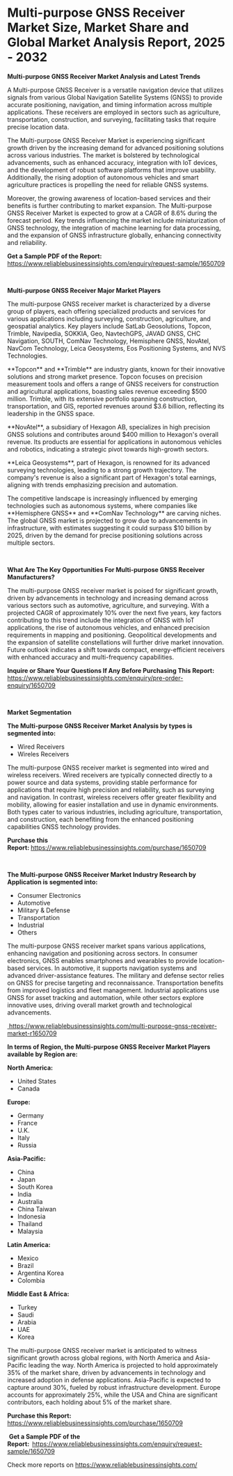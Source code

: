 <p><h1>Multi-purpose GNSS Receiver Market Size, Market Share and Global Market Analysis Report, 2025 - 2032</h1></p><p><strong>Multi-purpose GNSS Receiver Market Analysis and Latest Trends</strong></p>
<p><p>A Multi-purpose GNSS Receiver is a versatile navigation device that utilizes signals from various Global Navigation Satellite Systems (GNSS) to provide accurate positioning, navigation, and timing information across multiple applications. These receivers are employed in sectors such as agriculture, transportation, construction, and surveying, facilitating tasks that require precise location data.</p><p>The Multi-purpose GNSS Receiver Market is experiencing significant growth driven by the increasing demand for advanced positioning solutions across various industries. The market is bolstered by technological advancements, such as enhanced accuracy, integration with IoT devices, and the development of robust software platforms that improve usability. Additionally, the rising adoption of autonomous vehicles and smart agriculture practices is propelling the need for reliable GNSS systems.</p><p>Moreover, the growing awareness of location-based services and their benefits is further contributing to market expansion. The Multi-purpose GNSS Receiver Market is expected to grow at a CAGR of 8.6% during the forecast period. Key trends influencing the market include miniaturization of GNSS technology, the integration of machine learning for data processing, and the expansion of GNSS infrastructure globally, enhancing connectivity and reliability.</p></p>
<p><strong>Get a Sample PDF of the Report:&nbsp;</strong> <a href="https://www.reliablebusinessinsights.com/enquiry/request-sample/1650709?utm_campaign=3000&utm_medium=2&utm_source=Github&utm_content=ia&utm_term=23032025&utm_id=multi-purpose-gnss-receiver">https://www.reliablebusinessinsights.com/enquiry/request-sample/1650709</a></p>
<p>&nbsp;</p>
<p><strong>Multi-purpose GNSS Receiver Major Market Players</strong></p>
<p><p>The multi-purpose GNSS receiver market is characterized by a diverse group of players, each offering specialized products and services for various applications including surveying, construction, agriculture, and geospatial analytics. Key players include SatLab Geosolutions, Topcon, Trimble, Navipedia, SOKKIA, Geo, NavtechGPS, JAVAD GNSS, CHC Navigation, SOUTH, ComNav Technology, Hemisphere GNSS, NovAtel, NavCom Technology, Leica Geosystems, Eos Positioning Systems, and NVS Technologies.</p><p>**Topcon** and **Trimble** are industry giants, known for their innovative solutions and strong market presence. Topcon focuses on precision measurement tools and offers a range of GNSS receivers for construction and agricultural applications, boasting sales revenue exceeding $500 million. Trimble, with its extensive portfolio spanning construction, transportation, and GIS, reported revenues around $3.6 billion, reflecting its leadership in the GNSS space.</p><p>**NovAtel**, a subsidiary of Hexagon AB, specializes in high precision GNSS solutions and contributes around $400 million to Hexagon's overall revenue. Its products are essential for applications in autonomous vehicles and robotics, indicating a strategic pivot towards high-growth sectors.</p><p>**Leica Geosystems**, part of Hexagon, is renowned for its advanced surveying technologies, leading to a strong growth trajectory. The company's revenue is also a significant part of Hexagon's total earnings, aligning with trends emphasizing precision and automation.</p><p>The competitive landscape is increasingly influenced by emerging technologies such as autonomous systems, where companies like **Hemisphere GNSS** and **ComNav Technology** are carving niches. The global GNSS market is projected to grow due to advancements in infrastructure, with estimates suggesting it could surpass $10 billion by 2025, driven by the demand for precise positioning solutions across multiple sectors.</p></p>
<p>&nbsp;</p>
<p><strong>What Are The Key Opportunities For Multi-purpose GNSS Receiver Manufacturers?</strong></p>
<p><p>The multi-purpose GNSS receiver market is poised for significant growth, driven by advancements in technology and increasing demand across various sectors such as automotive, agriculture, and surveying. With a projected CAGR of approximately 10% over the next five years, key factors contributing to this trend include the integration of GNSS with IoT applications, the rise of autonomous vehicles, and enhanced precision requirements in mapping and positioning. Geopolitical developments and the expansion of satellite constellations will further drive market innovation. Future outlook indicates a shift towards compact, energy-efficient receivers with enhanced accuracy and multi-frequency capabilities.</p></p>
<p><strong>Inquire or Share Your Questions If Any Before Purchasing This Report:</strong> <a href="https://www.reliablebusinessinsights.com/enquiry/pre-order-enquiry/1650709?utm_campaign=3000&utm_medium=2&utm_source=Github&utm_content=ia&utm_term=23032025&utm_id=multi-purpose-gnss-receiver">https://www.reliablebusinessinsights.com/enquiry/pre-order-enquiry/1650709</a></p>
<p>&nbsp;</p>
<p><strong>Market Segmentation</strong></p>
<p><strong>The Multi-purpose GNSS Receiver Market Analysis by types is segmented into:</strong></p>
<p><ul><li>Wired Receivers</li><li>Wireles Receivers</li></ul></p>
<p><p>The multi-purpose GNSS receiver market is segmented into wired and wireless receivers. Wired receivers are typically connected directly to a power source and data systems, providing stable performance for applications that require high precision and reliability, such as surveying and navigation. In contrast, wireless receivers offer greater flexibility and mobility, allowing for easier installation and use in dynamic environments. Both types cater to various industries, including agriculture, transportation, and construction, each benefiting from the enhanced positioning capabilities GNSS technology provides.</p></p>
<p><strong>Purchase this Report:&nbsp;</strong><a href="https://www.reliablebusinessinsights.com/purchase/1650709?utm_campaign=3000&utm_medium=2&utm_source=Github&utm_content=ia&utm_term=23032025&utm_id=multi-purpose-gnss-receiver">https://www.reliablebusinessinsights.com/purchase/1650709</a></p>
<p>&nbsp;</p>
<p><strong>The Multi-purpose GNSS Receiver Market Industry Research by Application is segmented into:</strong></p>
<p><ul><li>Consumer Electronics</li><li>Automotive</li><li>Military & Defense</li><li>Transportation</li><li>Industrial</li><li>Others</li></ul></p>
<p><p>The multi-purpose GNSS receiver market spans various applications, enhancing navigation and positioning across sectors. In consumer electronics, GNSS enables smartphones and wearables to provide location-based services. In automotive, it supports navigation systems and advanced driver-assistance features. The military and defense sector relies on GNSS for precise targeting and reconnaissance. Transportation benefits from improved logistics and fleet management. Industrial applications use GNSS for asset tracking and automation, while other sectors explore innovative uses, driving overall market growth and technological advancements.</p></p>
<p><a href="https://www.reliablebusinessinsights.com/multi-purpose-gnss-receiver-market-r1650709?utm_campaign=3000&utm_medium=2&utm_source=Github&utm_content=ia&utm_term=23032025&utm_id=multi-purpose-gnss-receiver">&nbsp;https://www.reliablebusinessinsights.com/multi-purpose-gnss-receiver-market-r1650709</a></p>
<p><strong>In terms of Region, the Multi-purpose GNSS Receiver Market Players available by Region are:</strong></p>
<p>
    <p> <strong> North America: </strong>
        <ul>
            <li>United States</li>
            <li>Canada</li>
        </ul>
        </p> 
    <p> <strong> Europe: </strong>
        <ul>
            <li>Germany</li>
            <li>France</li>
            <li>U.K.</li>
            <li>Italy</li>
            <li>Russia</li>
        </ul>
        </p> 
    <p> <strong> Asia-Pacific: </strong>
        <ul>
            <li>China</li>
            <li>Japan</li>
            <li>South Korea</li>
            <li>India</li>
            <li>Australia</li>
            <li>China Taiwan</li>
            <li>Indonesia</li>
            <li>Thailand</li>
            <li>Malaysia</li>
        </ul>
        </p> 
    <p> <strong> Latin America: </strong>
        <ul>
            <li>Mexico</li>
            <li>Brazil</li>
            <li>Argentina Korea</li>
            <li>Colombia</li>
        </ul>
        </p> 
    <p> <strong> Middle East & Africa: </strong>
        <ul>
            <li>Turkey</li>
            <li>Saudi</li>
            <li>Arabia</li>
            <li>UAE</li>
            <li>Korea</li>
        </ul>
    </p>
    </p>
<p><p>The multi-purpose GNSS receiver market is anticipated to witness significant growth across global regions, with North America and Asia-Pacific leading the way. North America is projected to hold approximately 35% of the market share, driven by advancements in technology and increased adoption in defense applications. Asia-Pacific is expected to capture around 30%, fueled by robust infrastructure development. Europe accounts for approximately 25%, while the USA and China are significant contributors, each holding about 5% of the market share.</p></p>
<p><strong>Purchase this Report: </strong><a href="https://www.reliablebusinessinsights.com/purchase/1650709?utm_campaign=3000&utm_medium=2&utm_source=Github&utm_content=ia&utm_term=23032025&utm_id=multi-purpose-gnss-receiver">https://www.reliablebusinessinsights.com/purchase/1650709</a></p>
<p>&nbsp;<strong>Get a Sample PDF of the Report:&nbsp;&nbsp;</strong><a href="https://www.reliablebusinessinsights.com/enquiry/request-sample/1650709?utm_campaign=3000&utm_medium=2&utm_source=Github&utm_content=ia&utm_term=23032025&utm_id=multi-purpose-gnss-receiver">https://www.reliablebusinessinsights.com/enquiry/request-sample/1650709</a></p>
<p><strong></strong></p>
<p>Check more reports on <a href="https://www.reliablebusinessinsights.com/?utm_campaign=3000&utm_medium=2&utm_source=Github&utm_content=ia&utm_term=23032025&utm_id=multi-purpose-gnss-receiver">https://www.reliablebusinessinsights.com/</a></p>